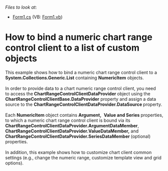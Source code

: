 <!-- default file list -->
*Files to look at*:

* [Form1.cs](./CS/NumericChartClient/Form1.cs) (VB: [Form1.vb](./VB/NumericChartClient/Form1.vb))
<!-- default file list end -->
# How to bind a numeric chart range control client to a list of custom objects


This example shows how to bind a numeric chart range control client to a <strong>System.Collections.Generic.List</strong> containing <strong>NumericItem</strong> objects.<br /><br />In order to provide data to a chart numeric range control client, you need to access the<strong> ChartRangeControlClientDataProvider </strong>object using the <strong>ChartRangeControlClientBase.DataProvider</strong> property and assign a data source to the <strong>ChartRangeControlClientDataProvider.DataSource </strong>property.<br /><br />Each <strong>NumericItem </strong>object contains <strong>Argument,</strong>  <strong>Value and Series </strong>properties, to which a numeric chart range control client is bound via its <strong>ChartRangeControlClientDataProvider.ArgumentDataMember</strong>, <strong>ChartRangeControlClientDataProvider.ValueDataMember,</strong> and <strong>ChartRangeControlClientDataProvider.SeriesDataMember </strong>(optional) properties. <br /><br />In addition, this example shows how to customize chart client common settings (e.g., change the numeric range, customize template view and grid options).

<br/>


